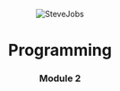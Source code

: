 <p align=center>
  <img src=https://i.imgur.com/nUnIWCS.jpg alt=SteveJobs Academy>
</p>
<p><h1 align=center><b>Programming</b></h1> <h3 align=center>Module 2 </h3></p>
